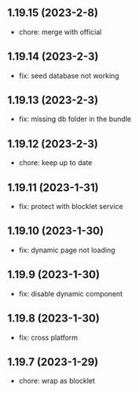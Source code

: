 ## 1.19.15 (2023-2-8)

- chore: merge with official

## 1.19.14 (2023-2-3)

- fix: seed database not working

## 1.19.13 (2023-2-3)

- fix: missing db folder in the bundle

## 1.19.12 (2023-2-3)

- chore: keep up to date

## 1.19.11 (2023-1-31)

- fix: protect with blocklet service

## 1.19.10 (2023-1-30)

- fix: dynamic page not loading

## 1.19.9 (2023-1-30)

- fix: disable dynamic component

## 1.19.8 (2023-1-30)

- fix: cross platform

## 1.19.7 (2023-1-29)

- chore: wrap as blocklet
